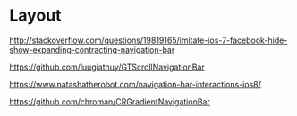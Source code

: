 # Layout

http://stackoverflow.com/questions/19819165/imitate-ios-7-facebook-hide-show-expanding-contracting-navigation-bar

https://github.com/luugiathuy/GTScrollNavigationBar

https://www.natashatherobot.com/navigation-bar-interactions-ios8/

https://github.com/chroman/CRGradientNavigationBar
